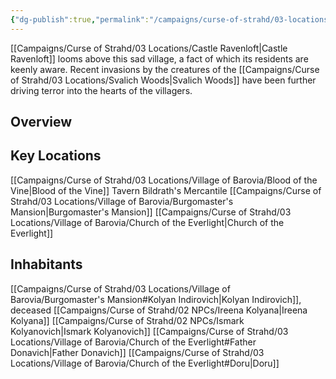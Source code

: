 ```yaml
---
{"dg-publish":true,"permalink":"/campaigns/curse-of-strahd/03-locations/village-of-barovia/village-of-barovia/","tags":["location/village","location/country/barovia"]}
---
```


[[Campaigns/Curse of Strahd/03 Locations/Castle Ravenloft\|Castle Ravenloft]] looms above this sad village, a fact of which its residents are keenly aware. Recent invasions by the creatures of the [[Campaigns/Curse of Strahd/03 Locations/Svalich Woods\|Svalich Woods]] have been further driving terror into the hearts of the villagers.

## Overview
<!-- Description, notable features, history -->

## Key Locations
[[Campaigns/Curse of Strahd/03 Locations/Village of Barovia/Blood of the Vine\|Blood of the Vine]] Tavern
Bildrath's Mercantile
[[Campaigns/Curse of Strahd/03 Locations/Village of Barovia/Burgomaster's Mansion\|Burgomaster's Mansion]]
[[Campaigns/Curse of Strahd/03 Locations/Village of Barovia/Church of the Everlight\|Church of the Everlight]]

## Inhabitants
<!-- Optional list of factions, NPCs, or creatures present -->
[[Campaigns/Curse of Strahd/03 Locations/Village of Barovia/Burgomaster's Mansion#Kolyan Indirovich\|Kolyan Indirovich]], deceased
[[Campaigns/Curse of Strahd/02 NPCs/Ireena Kolyana\|Ireena Kolyana]]
[[Campaigns/Curse of Strahd/02 NPCs/Ismark Kolyanovich\|Ismark Kolyanovich]]
[[Campaigns/Curse of Strahd/03 Locations/Village of Barovia/Church of the Everlight#Father Donavich\|Father Donavich]]
[[Campaigns/Curse of Strahd/03 Locations/Village of Barovia/Church of the Everlight#Doru\|Doru]]